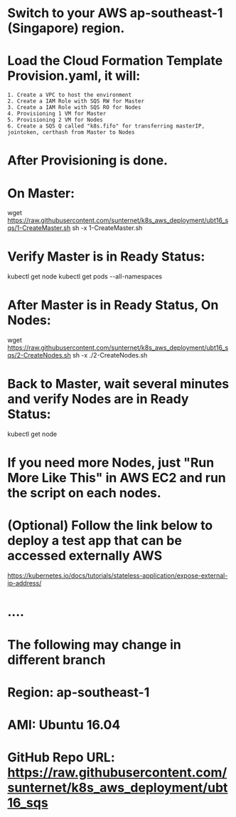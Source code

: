 # Switch to your AWS ap-southeast-1 (Singapore) region.
# Load the Cloud Formation Template Provision.yaml, it will:
    1. Create a VPC to host the environment
    2. Create a IAM Role with SQS RW for Master
    3. Create a IAM Role with SQS RO for Nodes
    4. Provisioning 1 VM for Master
    5. Provisioning 2 VM for Nodes
    6. Create a SQS Q called "k8s.fifo" for transferring masterIP, jointoken, certhash from Master to Nodes

# After Provisioning is done.
# On Master:
wget https://raw.githubusercontent.com/sunternet/k8s_aws_deployment/ubt16_sqs/1-CreateMaster.sh
sh -x 1-CreateMaster.sh

# Verify Master is in Ready Status:
kubectl get node
kubectl get pods --all-namespaces

# After Master is in Ready Status, On Nodes:
wget https://raw.githubusercontent.com/sunternet/k8s_aws_deployment/ubt16_sqs/2-CreateNodes.sh
sh -x ./2-CreateNodes.sh

# Back to Master, wait several minutes and verify Nodes are in Ready Status:
kubectl get node

# If you need more Nodes, just "Run More Like This" in AWS EC2 and run the script on each nodes.

# (Optional) Follow the link below to deploy a test app that can be accessed externally AWS
https://kubernetes.io/docs/tutorials/stateless-application/expose-external-ip-address/

# ....
# The following may change in different branch
#   Region: ap-southeast-1
#   AMI: Ubuntu 16.04
#   GitHub Repo URL: https://raw.githubusercontent.com/sunternet/k8s_aws_deployment/ubt16_sqs